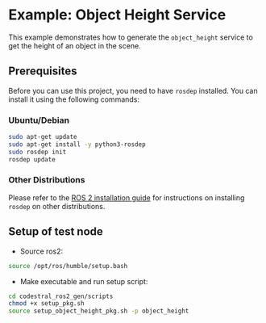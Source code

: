 # Example: Object Height Service

This example demonstrates how to generate the `object_height` service to get the height of an object in the scene.

## Prerequisites

Before you can use this project, you need to have `rosdep` installed. You can install it using the following commands:

### Ubuntu/Debian

```bash
sudo apt-get update
sudo apt-get install -y python3-rosdep
sudo rosdep init
rosdep update
```

### Other Distributions

Please refer to the [ROS 2 installation guide](https://docs.ros.org/en/humble/Installation.html) for instructions on installing `rosdep` on other distributions.

## Setup of test node

* Source ros2:
```bash
source /opt/ros/humble/setup.bash
```

* Make executable and run setup script:
```bash
cd codestral_ros2_gen/scripts
chmod +x setup_pkg.sh
source setup_object_height_pkg.sh -p object_height
```



